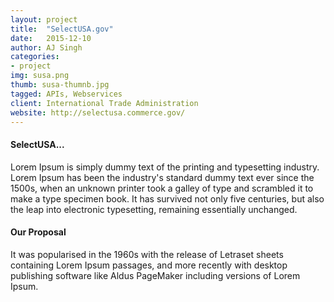 ```yaml
---
layout: project
title:  "SelectUSA.gov"
date:   2015-12-10 
author: AJ Singh
categories:
- project
img: susa.png
thumb: susa-thumnb.jpg
tagged: APIs, Webservices
client: International Trade Administration
website: http://selectusa.commerce.gov/
---
```

#### SelectUSA...
Lorem Ipsum is simply dummy text of the printing and typesetting industry. Lorem Ipsum has been the industry's standard dummy text ever since the 1500s, when an unknown printer took a galley of type and scrambled it to make a type specimen book. It has survived not only five centuries, but also the leap into electronic typesetting, remaining essentially unchanged.

#### Our Proposal
It was popularised in the 1960s with the release of Letraset sheets containing Lorem Ipsum passages, and more recently with desktop publishing software like Aldus PageMaker including versions of Lorem Ipsum.
